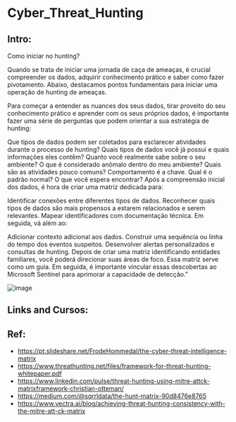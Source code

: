 # Cyber_Threat_Hunting 

## Intro:

Como iniciar no hunting?

Quando se trata de iniciar uma jornada de caça de ameaças, é crucial compreender os dados, adquirir conhecimento prático e saber como fazer pivotamento. Abaixo, destacamos pontos fundamentais para iniciar uma operação de hunting de ameaças.

Para começar a entender as nuances dos seus dados, tirar proveito do seu conhecimento prático e aprender com os seus próprios dados, é importante fazer uma série de perguntas que podem orientar a sua estratégia de hunting: 

Que tipos de dados podem ser coletados para esclarecer atividades durante o processo de hunting?
Quais tipos de dados você já possui e quais informações eles contêm?
Quanto você realmente sabe sobre o seu ambiente?
O que é considerado anômalo dentro do meu ambiente?
Quais são as atividades pouco comuns? Comportamento é a chave.
Qual é o padrão normal?
O que você espera encontrar?
Após a compreensão inicial dos dados, é hora de criar uma matriz dedicada para:

Identificar conexões entre diferentes tipos de dados.
Reconhecer quais tipos de dados são mais propensos a estarem relacionados e serem relevantes.
Mapear identificadores com documentação técnica.
Em seguida, vá além ao:

Adicionar contexto adicional aos dados.
Construir uma sequência ou linha do tempo dos eventos suspeitos.
Desenvolver alertas personalizados e consultas de hunting.
Depois de criar uma matriz identificando entidades familiares, você poderá direcionar suas áreas de foco. Essa matriz serve como um guia. Em seguida, é importante vincular essas descobertas ao Microsoft Sentinel para aprimorar a capacidade de detecção."

![image](https://github.com/Ridd1kulusC0d3r/Cyber_Threat_Hunting/assets/142614578/4df1af22-fad4-4d46-8a25-fba18bcee4d5)

## Links and Cursos:


## Ref:
- https://pt.slideshare.net/FrodeHommedal/the-cyber-threat-intelligence-matrix
- https://www.threathunting.net/files/framework-for-threat-hunting-whitepaper.pdf
- https://www.linkedin.com/pulse/threat-hunting-using-mitre-attck-matrixframework-christian-otteman/
- https://medium.com/@sqrrldata/the-hunt-matrix-90d8476e8765
- https://www.vectra.ai/blog/achieving-threat-hunting-consistency-with-the-mitre-att-ck-matrix
